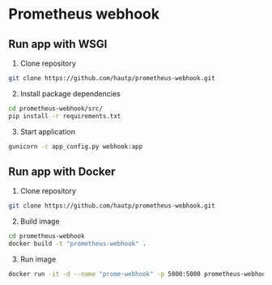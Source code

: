# Prometheus webhook

## Run app with WSGI
1. Clone repository
```bash
git clone https://github.com/hautp/prometheus-webhook.git
```

2. Install package dependencies
```bash
cd prometheus-webhook/src/
pip install -r requirements.txt
```

3. Start application
```bash
gunicorn -c app_config.py webhook:app
```

## Run app with Docker
1. Clone repository
```bash
git clone https://github.com/hautp/prometheus-webhook.git
```

2. Build image
```bash
cd prometheus-webhook
docker build -t "prometheus-webhook" .
```

3. Run image
```bash
docker run -it -d --name "prome-webhook" -p 5000:5000 prometheus-webhook
```

